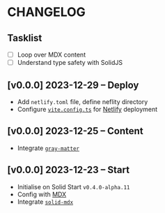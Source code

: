 # CHANGELOG

## Tasklist

- [ ] Loop over MDX content
- [ ] Understand type safety with SolidJS

## [v0.0.0] 2023-12-29 – Deploy

- Add `netlify.toml` file, define neflity directory
- Configure [`vite.config.ts`](https://start.solidjs.com/api/vite) for [Netlify](https://www.netlify.com/) deployment

## [v0.0.0] 2023-12-25 – Content

- Integrate [`gray-matter`](https://github.com/jonschlinkert/gray-matter/)

## [v0.0.0] 2023-12-23 – Start

- Initialise on Solid Start `v0.4.0-alpha.11`
- Config with [MDX](https://mdxjs.com/guides/gfm/)
- Integrate [`solid-mdx`](https://github.com/nksaraf/solid-mdx/)

